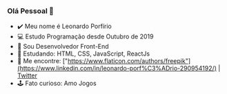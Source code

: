 ### Olá Pessoal 👋

- ✔️ Meu nome é Leonardo Porfírio
- 💻 Estudo Programação desde Outubro de 2019
- 🚀 Sou Desenvolvedor Front-End
- 🧠 Estudando: HTML, CSS, JavaScript, ReactJs
- 💬 Me encontre: ["https://www.flaticon.com/authors/freepik"](https://www.linkedin.com/in/leonardo-porf%C3%ADrio-290954192/) | [Twitter](https://twitter.com/leozin_porfirio)
- 🕹️ Fato curioso: Amo Jogos
